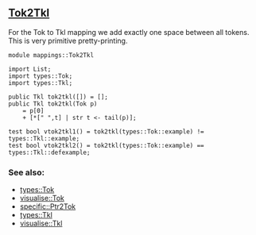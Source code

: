 ## [Tok2Tkl](https://github.com/grammarware/bx-parsing/blob/master/src/mappings/Tok2Tkl.rsc)

For the Tok to Tkl mapping we add exactly one space between all tokens.
This is very primitive pretty-printing.

```
module mappings::Tok2Tkl

import List;
import types::Tok;
import types::Tkl;

public Tkl tok2tkl([]) = [];
public Tkl tok2tkl(Tok p)
    = p[0]
    + [*[" ",t] | str t <- tail(p)];

test bool vtok2tkl1() = tok2tkl(types::Tok::example) != types::Tkl::example;
test bool vtok2tkl2() = tok2tkl(types::Tok::example) == types::Tkl::defexample;
```

### See also:
* [types::Tok](https://github.com/grammarware/bx-parsing/blob/master/src/types/Tok.rsc)
* [visualise::Tok](https://github.com/grammarware/bx-parsing/blob/master/src/visualise/Tok.rsc)
* [specific::Ptr2Tok](https://github.com/grammarware/bx-parsing/blob/master/src/specific/Ptr2Tok.rsc)
* [types::Tkl](https://github.com/grammarware/bx-parsing/blob/master/src/types/Tkl.rsc)
* [visualise::Tkl](https://github.com/grammarware/bx-parsing/blob/master/src/visualise/Tkl.rsc)
